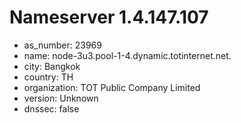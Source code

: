 # Nameserver 1.4.147.107

* as_number: 23969
* name: node-3u3.pool-1-4.dynamic.totinternet.net.
* city: Bangkok
* country: TH
* organization: TOT Public Company Limited
* version: Unknown
* dnssec: false
